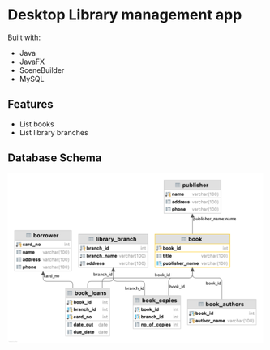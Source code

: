 # Desktop Library management app

Built with:

- Java
- JavaFX
- SceneBuilder
- MySQL

## Features

- List books
- List library branches

## Database Schema

![Schema](doc/schema.png)

